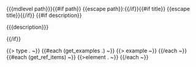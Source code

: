 <a name="{{{tolink (or path 'root')}}}"></a>
{{{mdlevel path}}}{{#if path}} {{escape path}}:{{/if}}{{#if title}} {{escape title}}{{/if}}
{{#if description}}

{{{description}}}

{{/if}}

{{> type . ~}}
{{#each (get_examples .) ~}}
{{> example ~}}
{{/each ~}}
{{#each (get_ref_items) ~}}
{{>element . ~}}
{{/each ~}}
